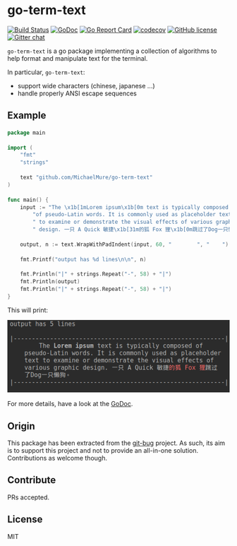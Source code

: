 # go-term-text

[![Build Status](https://travis-ci.org/MichaelMure/go-term-text.svg?branch=master)](https://travis-ci.org/MichaelMure/go-term-text)
[![GoDoc](https://godoc.org/github.com/MichaelMure/go-term-text?status.svg)](https://godoc.org/github.com/MichaelMure/go-term-text)
[![Go Report Card](https://goreportcard.com/badge/github.com/MichaelMure/go-term-text)](https://goreportcard.com/report/github.com/MichaelMure/go-term-text)
[![codecov](https://codecov.io/gh/MichaelMure/go-term-text/branch/master/graph/badge.svg)](https://codecov.io/gh/MichaelMure/go-term-text)
[![GitHub license](https://img.shields.io/github/license/MichaelMure/go-term-text.svg)](https://github.com/MichaelMure/go-term-text/blob/master/LICENSE)
[![Gitter chat](https://badges.gitter.im/gitterHQ/gitter.png)](https://gitter.im/the-git-bug/Lobby)

`go-term-text` is a go package implementing a collection of algorithms to help format and manipulate text for the terminal.

In particular, `go-term-text`:
- support wide characters (chinese, japanese ...)
- handle properly ANSI escape sequences

## Example

```go
package main

import (
	"fmt"
	"strings"

	text "github.com/MichaelMure/go-term-text"
)

func main() {
	input := "The \x1b[1mLorem ipsum\x1b[0m text is typically composed " +
		"of pseudo-Latin words. It is commonly used as placeholder text" +
		" to examine or demonstrate the visual effects of various graphic" +
		" design. 一只 A Quick 敏捷\x1b[31m的狐 Fox 狸\x1b[0m跳过了Dog一只懒狗。"

	output, n := text.WrapWithPadIndent(input, 60, "        ", "    ")

	fmt.Printf("output has %d lines\n\n", n)

	fmt.Println("|" + strings.Repeat("-", 58) + "|")
	fmt.Println(output)
	fmt.Println("|" + strings.Repeat("-", 58) + "|")
}

```

This will print:

![example output](/img/example.png)

For more details, have a look at the [GoDoc](https://godoc.org/github.com/MichaelMure/go-term-text).

## Origin

This package has been extracted from the [git-bug](https://github.com/MichaelMure/git-bug) project. As such, its aim is to support this project and not to provide an all-in-one solution. Contributions as welcome though.

## Contribute

PRs accepted.

## License

MIT
